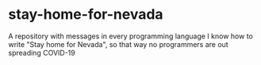 # stay-home-for-nevada
A repository with messages in every programming language I know how to write "Stay home for Nevada", so that way no programmers are out spreading COVID-19
